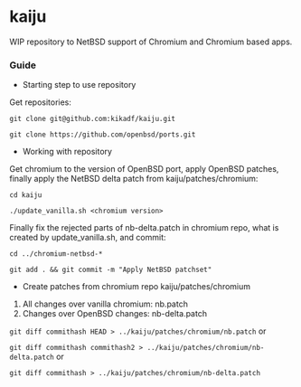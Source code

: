 # kaiju

WIP repository to NetBSD support of Chromium and Chromium based apps.

### Guide

* Starting step to use repository

Get repositories:

`git clone git@github.com:kikadf/kaiju.git`

`git clone https://github.com/openbsd/ports.git`

* Working with repository

Get chromium to the version of OpenBSD port, apply OpenBSD patches,
finally apply the NetBSD delta patch from kaiju/patches/chromium:

`cd kaiju`

`./update_vanilla.sh <chromium version>`

Finally fix the rejected parts of nb-delta.patch in chromium repo,
what is created by update_vanilla.sh, and commit:

`cd ../chromium-netbsd-*`

`git add . && git commit -m "Apply NetBSD patchset"`

* Create patches from chromium repo kaiju/patches/chromium
1) All changes over vanilla chromium: nb.patch
2) Changes over OpenBSD changes: nb-delta.patch

`git diff commithash HEAD > ../kaiju/patches/chromium/nb.patch` or

`git diff commithash commithash2 > ../kaiju/patches/chromium/nb-delta.patch` or

`git diff commithash > ../kaiju/patches/chromium/nb-delta.patch`
